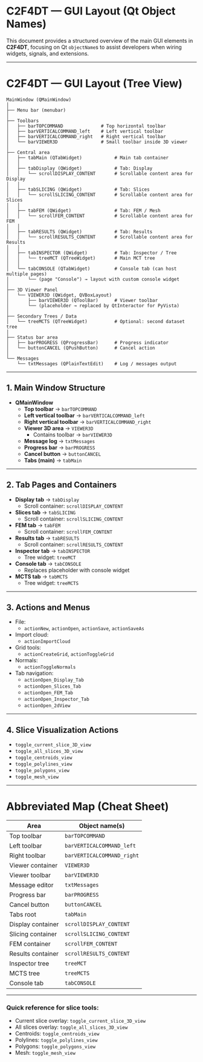 # C2F4DT — GUI Layout (Qt Object Names)

This document provides a structured overview of the main GUI elements in **C2F4DT**, focusing on Qt `objectName`s to assist developers when wiring widgets, signals, and extensions.

---

# C2F4DT — GUI Layout (Tree View)

```text
MainWindow (QMainWindow)
│
├── Menu bar (menubar)
│
├── Toolbars
│   ├── barTOPCOMMAND              # Top horizontal toolbar
│   ├── barVERTICALCOMMAND_left    # Left vertical toolbar
│   ├── barVERTICALCOMMAND_right   # Right vertical toolbar
│   └── barVIEWER3D                # Small toolbar inside 3D viewer
│
├── Central area
│   ├── tabMain (QTabWidget)            # Main tab container
│   │
│   ├── tabDisplay (QWidget)            # Tab: Display
│   │   └── scrollDISPLAY_CONTENT       # Scrollable content area for Display
│   │
│   ├── tabSLICING (QWidget)            # Tab: Slices
│   │   └── scrollSLICING_CONTENT       # Scrollable content area for Slices
│   │
│   ├── tabFEM (QWidget)                # Tab: FEM / Mesh
│   │   └── scrollFEM_CONTENT           # Scrollable content area for FEM
│   │
│   ├── tabRESULTS (QWidget)            # Tab: Results
│   │   └── scrollRESULTS_CONTENT       # Scrollable content area for Results
│   │
│   ├── tabINSPECTOR (QWidget)          # Tab: Inspector / Tree
│   │   └── treeMCT (QTreeWidget)       # Main MCT tree
│   │
│   └── tabCONSOLE (QTabWidget)         # Console tab (can host multiple pages)
│       └── (page "Console") → layout with custom console widget
│
├── 3D Viewer Panel
│   └── VIEWER3D (QWidget, QVBoxLayout)
│       ├── barVIEWER3D (QToolBar)      # Viewer toolbar
│       └── (placeholder → replaced by QtInteractor for PyVista)
│
├── Secondary Trees / Data
│   └── treeMCTS (QTreeWidget)          # Optional: second dataset tree
│
├── Status bar area
│   ├── barPROGRESS (QProgressBar)      # Progress indicator
│   └── buttonCANCEL (QPushButton)      # Cancel action
│
└── Messages
    └── txtMessages (QPlainTextEdit)    # Log / messages output
```

---

## 1. Main Window Structure

- **QMainWindow**
  - **Top toolbar** → `barTOPCOMMAND`
  - **Left vertical toolbar** → `barVERTICALCOMMAND_left`
  - **Right vertical toolbar** → `barVERTICALCOMMAND_right`
  - **Viewer 3D area** → `VIEWER3D`
    - Contains toolbar → `barVIEWER3D`
  - **Message log** → `txtMessages`
  - **Progress bar** → `barPROGRESS`
  - **Cancel button** → `buttonCANCEL`
  - **Tabs (main)** → `tabMain`

---

## 2. Tab Pages and Containers

- **Display tab** → `tabDisplay`
  - Scroll container: `scrollDISPLAY_CONTENT`
- **Slices tab** → `tabSLICING`
  - Scroll container: `scrollSLICING_CONTENT`
- **FEM tab** → `tabFEM`
  - Scroll container: `scrollFEM_CONTENT`
- **Results tab** → `tabRESULTS`
  - Scroll container: `scrollRESULTS_CONTENT`
- **Inspector tab** → `tabINSPECTOR`
  - Tree widget: `treeMCT`
- **Console tab** → `tabCONSOLE`
  - Replaces placeholder with console widget
- **MCTS tab** → `tabMCTS`
  - Tree widget: `treeMCTS`

---

## 3. Actions and Menus

- File:
  - `actionNew`, `actionOpen`, `actionSave`, `actionSaveAs`
- Import cloud:
  - `actionImportCloud`
- Grid tools:
  - `actionCreateGrid`, `actionToggleGrid`
- Normals:
  - `actionToggleNormals`
- Tab navigation:
  - `actionOpen_Display_Tab`
  - `actionOpen_Slices_Tab`
  - `actionOpen_FEM_Tab`
  - `actionOpen_Inspector_Tab`
  - `actionOpen_2dView`

---

## 4. Slice Visualization Actions

- `toggle_current_slice_3D_view`
- `toggle_all_slices_3D_view`
- `toggle_centroids_view`
- `toggle_polylines_view`
- `toggle_polygons_view`
- `toggle_mesh_view`

---

# Abbreviated Map (Cheat Sheet)

| Area              | Object name(s) |
|-------------------|----------------|
| Top toolbar       | `barTOPCOMMAND` |
| Left toolbar      | `barVERTICALCOMMAND_left` |
| Right toolbar     | `barVERTICALCOMMAND_right` |
| Viewer container  | `VIEWER3D` |
| Viewer toolbar    | `barVIEWER3D` |
| Message editor    | `txtMessages` |
| Progress bar      | `barPROGRESS` |
| Cancel button     | `buttonCANCEL` |
| Tabs root         | `tabMain` |
| Display container | `scrollDISPLAY_CONTENT` |
| Slicing container | `scrollSLICING_CONTENT` |
| FEM container     | `scrollFEM_CONTENT` |
| Results container | `scrollRESULTS_CONTENT` |
| Inspector tree    | `treeMCT` |
| MCTS tree         | `treeMCTS` |
| Console tab       | `tabCONSOLE` |

---

### Quick reference for slice tools:

- Current slice overlay: `toggle_current_slice_3D_view`
- All slices overlay: `toggle_all_slices_3D_view`
- Centroids: `toggle_centroids_view`
- Polylines: `toggle_polylines_view`
- Polygons: `toggle_polygons_view`
- Mesh: `toggle_mesh_view`
